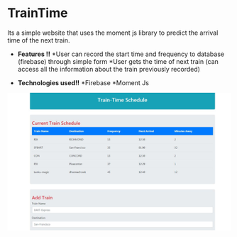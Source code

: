 # TrainTime

Its a simple website that uses the moment js library to predict the arrival time of the next train. 
- **Features !!** 
*User can record the start time and frequency to database (firebase) through simple form
*User gets the time of next train (can access all the information about the train previously recorded)


- **Technologies used!!** 
*Firebase
*Moment Js

![TrainTime Image](https://github.com/Arjunalapsapkota/TrainTime/blob/master/Capture.JPG)
